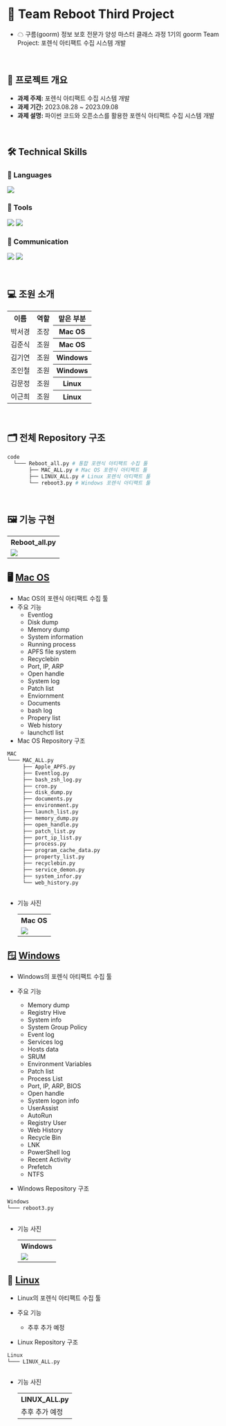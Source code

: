 # 🌈 Team Reboot Third Project
- ☁ 구름(goorm) 정보 보호 전문가 양성 마스터 클래스 과정 1기의 goorm Team Project: 포렌식 아티팩트 수집 시스템 개발
<br>

## 📂 프로젝트 개요

- **과제 주제:** 포렌식 아티팩트 수집 시스템 개발
- **과제 기간:** 2023.08.28 ~ 2023.09.08
- **과제 설명:** 파이썬 코드와 오픈소스를 활용한 포렌식 아티팩트 수집 시스템 개발
<br>

## 🛠️ Technical Skills

### 📒 Languages
<img src="https://img.shields.io/badge/Python-3776AB?style=for-the-badge&logo=python&logoColor=white"/> 

### 📗 Tools
<img src="https://img.shields.io/badge/Visual Studio Code-007ACC?style=for-the-badge&logo=visualstudiocode&logoColor=white"/> <img src="https://img.shields.io/badge/GitHub-181717?style=for-the-badge&logo=github&logoColor=white"/>

### 📙 Communication
<img src="https://img.shields.io/badge/Slack-4A154B?style=for-the-badge&logo=slack&logoColor=white"/> <img src="https://img.shields.io/badge/Notion-000000?style=for-the-badge&logo=notion&logoColor=white"/> 

<br>

## 💻 조원 소개

<table>
  <tr>
    <th align="center">이름</th>
    <th align="center">역할</th>
    <th align="center">맡은 부분</th>
  </tr>
  <tr>
    <td align="center">박서경</td>
    <td align="center">조장</td>
    <th align="center">Mac OS</th>
  </tr>
    <tr>
    <td align="center">김준식</td>
    <td align="center">조원</td>
    <th align="center">Mac OS</th>
  </tr>
      <tr>
    <td align="center">김기연</td>
    <td align="center">조원</td>
    <th align="center">Windows</th>
  </tr>
  <tr>
    <td align="center">조인철</td>
    <td align="center">조원</td>
    <th align="center">Windows</th>
  </tr>
  <tr>
    <td align="center">김문정</td>
    <td align="center">조원</td>
    <th align="center">Linux</th>
  </tr>
    <tr>
    <td align="center">이근희</td>
    <td align="center">조원</td>
    <th align="center">Linux</th>
  </tr>
</table>

<br>

## 🗂️ 전체 Repository 구조

```bash
code
  └─── Reboot_all.py # 통합 포렌식 아티팩트 수집 툴
       ├── MAC_ALL.py # Mac OS 포렌식 아티팩트 툴
       ├── LINUX_ALL.py # Linux 포렌식 아티팩트 툴 
       └── reboot3.py # Windows 포렌식 아티팩트 툴
```

<br>

## 🖼️ 기능 구현
<table>
    <tr>
      <th>Reboot_all.py</th>
    </tr>
    <tr>
      <td valign="top"><img src="https://github.com/KIMJOONSIG/Reboot2/assets/129662947/0f02f3a9-4cc5-4497-96b3-ba41ef604f20"></td>
    </tr>
  </table> 

## 🖥️ [Mac OS](https://github.com/KIMJOONSIG/Reboot3/tree/main/Mac)
- Mac OS의 포렌식 아티팩트 수집 툴
- 주요 기능
  - Eventlog
  - Disk dump
  - Memory dump
  - System information
  - Running process
  - APFS file system
  - Recyclebin
  - Port, IP, ARP
  - Open handle
  - System log
  - Patch list
  - Enviornment
  - Documents
  - bash log
  - Propery list
  - Web history
  - launchctl list
- Mac OS Repository 구조

```bash
MAC
└─── MAC_ALL.py
     ├── Apple_APFS.py
     ├── Eventlog.py
     ├── bash_zsh_log.py
     ├── cron.py
     ├── disk_dump.py
     ├── documents.py
     ├── environment.py
     ├── launch_list.py
     ├── memory_dump.py
     ├── open_handle.py
     ├── patch_list.py
     ├── port_ip_list.py
     ├── process.py
     ├── program_cache_data.py
     ├── property_list.py
     ├── recyclebin.py
     ├── service_demon.py
     ├── system_infor.py
     └── web_history.py
  
```
- 기능 사진
  <table>
    <tr>
      <th>Mac OS</th>
    </tr>
    <tr>
      <td valign="top"><img src="https://github.com/KIMJOONSIG/Reboot2/assets/129662947/5de1544f-4f77-438a-a020-2387cb080895"></td>
    </tr>
  </table> 

## 🪟 [Windows](https://github.com/KIMJOONSIG/Reboot3/tree/main/Windows)
- Windows의 포렌식 아티팩트 수집 툴
- 주요 기능
  - Memory dump
  - Registry Hive
  - System info
  - System Group Policy
  - Event log
  - Services log
  - Hosts data
  - SRUM
  - Environment Variables
  - Patch list
  - Process List
  - Port, IP, ARP, BIOS
  - Open handle
  - System logon info
  - UserAssist
  - AutoRun
  - Registry User
  - Web History
  - Recycle Bin
  - LNK
  - PowerShell log
  - Recent Activity
  - Prefetch
  - NTFS

- Windows Repository 구조

```bash
Windows
└─── reboot3.py
  
```
- 기능 사진
  <table>
    <tr>
      <th>Windows</th>
    </tr>
    <tr>
      <td valign="top"><img src="https://github.com/KIMJOONSIG/Reboot3/assets/129662947/a79eca6e-a2ce-44e8-8632-477f41f7d2b8"></td>
    </tr>
  </table> 

## 🐧 [Linux](https://github.com/KIMJOONSIG/Reboot3/tree/main/Linux)
- Linux의 포렌식 아티팩트 수집 툴
- 주요 기능
  - 추후 추가 예정

- Linux Repository 구조

```bash
Linux
└─── LINUX_ALL.py
  
```
- 기능 사진
  <table>
    <tr>
      <th>LINUX_ALL.py</th>
    </tr>
    <tr>
      <td>추후 추가 예정</td>
    </tr>
  </table> 
